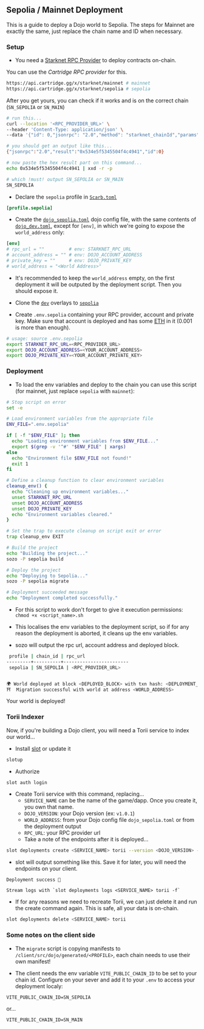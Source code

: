 ## Sepolia / Mainnet Deployment

This is a guide to deploy a Dojo world to Sepolia.
The steps for Mainnet are exactly the same, just replace the chain name and ID when necessary.


### Setup

* You need a [Starknet RPC Provider](https://www.starknet.io/fullnodes-rpc-services/) to deploy contracts on-chain.

You can use the *Cartridge RPC provider* for this.

```sh
https://api.cartridge.gg/x/starknet/mainnet # mainnet
https://api.cartridge.gg/x/starknet/sepolia # sepolia
```


 After you get yours, you can check if it works and is on the correct chain (`SN_SEPOLIA` or `SN_MAIN`)

```sh
# run this...
curl --location '<RPC_PROVIDER_URL>' \
--header 'Content-Type: application/json' \
--data '{"id": 0,"jsonrpc": "2.0","method": "starknet_chainId","params": {}}'

# you should get an output like this...
{"jsonrpc":"2.0","result":"0x534e5f5345504f4c4941","id":0}

# now paste the hex result part on this command... 
echo 0x534e5f5345504f4c4941 | xxd -r -p

# which !must! output SN_SEPOLIA or SN_MAIN
SN_SEPOLIA
```

* Declare the `sepolia` profile in [`Scarb.toml`](https://github.com/rsodre/512karat/blob/main/dojo/Scarb.toml)

```toml
[profile.sepolia]
```

* Create the [`dojo_sepolia.toml`](https://github.com/rsodre/512karat/blob/main/dojo/dojo_sepolia.toml) dojo config file, with the same contents of [`dojo_dev.toml`](https://github.com/rsodre/512karat/blob/main/dojo/dojo_dev.toml), except for `[env]`, in which we're going to expose the `world_address` only:

```toml
[env]
# rpc_url = ""         # env: STARKNET_RPC_URL
# account_address = "" # env: DOJO_ACCOUNT_ADDRESS
# private_key = ""     # env: DOJO_PRIVATE_KEY
# world_address = "<World Address>"
```

* It's recommended to keep the `world_address` empty, on the first deployment it will be outputed by the deployment script. Then you should expose it.

* Clone the [`dev`](https://github.com/rsodre/512karat/blob/main/dojo/overlays/dev/) overlays to [`sepolia`](https://github.com/rsodre/512karat/blob/main/dojo/overlays/sepolia/)

* Create `.env.sepolia` containing your RPC provider, account and private key. Make sure that account is deployed and has some [ETH](https://starknet-faucet.vercel.app) in it (0.001 is more than enough).

```sh
# usage: source .env.sepolia
export STARKNET_RPC_URL=<RPC_PROVIDER_URL>
export DOJO_ACCOUNT_ADDRESS=<YOUR_ACCOUNT_ADDRESS>
export DOJO_PRIVATE_KEY=<YOUR_ACCOUNT_PRIVATE_KEY>
```



### Deployment

* To load the env variables and deploy to the chain you can use this script (for mainnet, just replace `sepolia` with `mainnet`):

```bash
# Stop script on error
set -e

# Load environment variables from the appropriate file
ENV_FILE=".env.sepolia"

if [ -f "$ENV_FILE" ]; then
  echo "Loading environment variables from $ENV_FILE..."
  export $(grep -v '^#' "$ENV_FILE" | xargs)
else
  echo "Environment file $ENV_FILE not found!"
  exit 1
fi

# Define a cleanup function to clear environment variables
cleanup_env() {
  echo "Cleaning up environment variables..."
  unset STARKNET_RPC_URL
  unset DOJO_ACCOUNT_ADDRESS
  unset DOJO_PRIVATE_KEY
  echo "Environment variables cleared."
}

# Set the trap to execute cleanup on script exit or error
trap cleanup_env EXIT

# Build the project
echo "Building the project..."
sozo -P sepolia build

# Deploy the project
echo "Deploying to Sepolia..."
sozo -P sepolia migrate

# Deployment succeeded message
echo "Deployment completed successfully."
```

* For this script to work don't forget to give it execution permissions:
 `chmod +x <script_name>.sh`

* This localises the env variables to the deployment script, so if for any reason the deployment is aborted, it cleans up the env variables.


* sozo will output the rpc url, account address and deployed block.

```sh
 profile | chain_id | rpc_url
---------+----------+------------------------
 sepolia | SN_SEPOLIA | <RPC_PROVIDER_URL>


🌍 World deployed at block <DEPLOYED_BLOCK> with txn hash: <DEPLOYMENT_TXN_HASH>
⛩️  Migration successful with world at address <WORLD_ADDRESS>
```

Your world is deployed! 

### Torii Indexer

Now, if you're building a Dojo client, you will need a Torii service to index our world...

* Install [slot](https://github.com/cartridge-gg/slot) or update it

```sh
slotup
```

* Authorize

```sh
slot auth login
```

* Create Torii service with this command, replacing...
  * `SERVICE_NAME` can be the name of the game/dapp. Once you create it, you own that name.
  * `DOJO_VERSION`: your Dojo version (ex: `v1.0.1`)
  * `WORLD_ADDRESS`: from your Dojo config file `dojo_sepolia.toml` or from the deployment output
  * `RPC_URL`: your RPC provider url
  * Take a note of the endpoints after it is deployed...

```sh
slot deployments create <SERVICE_NAME> torii --version <DOJO_VERSION> --world <WORLD_ADDRESS> --rpc <RPC_URL>
```

* slot will output something like this. Save it for later, you will need the endpoints on your client.

```
Deployment success 🚀

Stream logs with `slot deployments logs <SERVICE_NAME> torii -f`
```

* If for any reasons we need to recreate Torii, we can just delete it and run the create command again. This is safe, all your data is on-chain.

```sh
slot deployments delete <SERVICE_NAME> torii
```

### Some notes on the client side

* The `migrate` script is copying manifests to `/client/src/dojo/generated/<PROFILE>`, each chain needs to use their own manifest!

* The client needs the env variable `VITE_PUBLIC_CHAIN_ID` to be set to your chain id. Configure on your sever and add it to your `.env` to access your deployment localy:


```
VITE_PUBLIC_CHAIN_ID=SN_SEPOLIA
```

or...

```
VITE_PUBLIC_CHAIN_ID=SN_MAIN
```